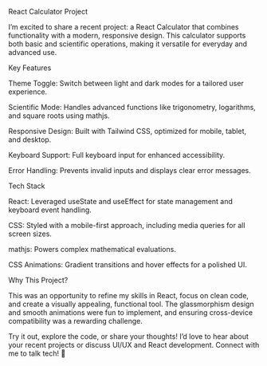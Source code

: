 React Calculator Project

I’m excited to share a recent project: a React Calculator that combines functionality with a modern, responsive design. This calculator supports both basic and scientific operations, making it versatile for everyday and advanced use.

Key Features

Theme Toggle: Switch between light and dark modes for a tailored user experience.


Scientific Mode: Handles advanced functions like trigonometry, logarithms, and square roots using mathjs.

Responsive Design: Built with Tailwind CSS, optimized for mobile, tablet, and desktop.

Keyboard Support: Full keyboard input for enhanced accessibility.

Error Handling: Prevents invalid inputs and displays clear error messages.

Tech Stack

React: Leveraged useState and useEffect for state management and keyboard event handling.

CSS: Styled with a mobile-first approach, including media queries for all screen sizes.

mathjs: Powers complex mathematical evaluations.

CSS Animations: Gradient transitions and hover effects for a polished UI.

Why This Project?

This was an opportunity to refine my skills in React, focus on clean code, and create a visually appealing, functional tool. The glassmorphism design and smooth animations were fun to implement, and ensuring cross-device compatibility was a rewarding challenge.

Try it out, explore the code, or share your thoughts! I’d love to hear about your recent projects or discuss UI/UX and React development. Connect with me to talk tech! 🚀
